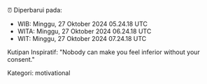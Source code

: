 ⏰ Diperbarui pada:
- WIB: Minggu, 27 Oktober 2024 05.24.18 UTC
- WITA: Minggu, 27 Oktober 2024 06.24.18 UTC
- WIT: Minggu, 27 Oktober 2024 07.24.18 UTC

Kutipan Inspiratif:
"Nobody can make you feel inferior without your consent."


Kategori: motivational

